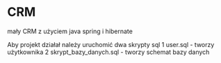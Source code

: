 # CRM
mały CRM z użyciem java spring i hibernate



Aby projekt działał należy uruchomić dwa skrypty sql 
1 user.sql -  tworzy użytkownika 
2 skrypt_bazy_danych.sql - tworzy schemat bazy danych 
